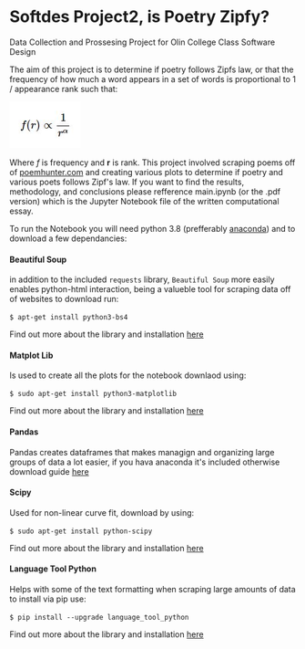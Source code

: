 # Softdes Project2, is Poetry Zipfy?
 Data Collection and Prossesing Project for Olin College Class Software Design 
 
 The aim of this project is to determine if poetry follows Zipfs law, or that 
 the frequency of how much a word appears in a set of words is proportional to
 1 / appearance rank such that: 
 
 ![Zipfs Law](figs/eq1.JPG)
 
 Where *f* is frequency and **r** is rank. This project involved scraping poems 
 off of [poemhunter.com](poemhunter.com) and creating various plots to determine
 if poetry and various poets follows Zipf's law. If you want to find the results, 
 methodology, and conclusions please refference main.ipynb (or the .pdf version) 
 which is the Jupyter Notebook file of the written computational essay. 
 
 To run the Notebook you will need python 3.8 (prefferably [anaconda](https://docs.continuum.io/anaconda/)) and to 
 download a few dependancies:
 
 #### Beautiful Soup
 
 in addition to the included `requests` library, `Beautiful Soup` more easily enables
 python-html interaction, being a valueble tool for scraping data off of websites to 
 download run: 
 
 `$ apt-get install python3-bs4`
 
 Find out more about the library and installation [here](https://www.crummy.com/software/BeautifulSoup/bs4/doc/)
 
 #### Matplot Lib
 
 Is used to create all the plots for the notebook downlaod using:
 
 `$ sudo apt-get install python3-matplotlib`
 
 Find out more about the library and installation [here](https://matplotlib.org/users/installing.html)
 
 #### Pandas
 
 Pandas creates dataframes that makes managign and organizing large groups of data a lot
 easier, if you hava anaconda it's included otherwise download guide [here](https://pandas.pydata.org/docs/getting_started/install.html)
 
 #### Scipy
 
 Used for non-linear curve fit, download by using: 
 
 `$ sudo apt-get install python-scipy`
 
 Find out more about the library and installation [here](https://www.scipy.org/index.html)
 
 #### Language Tool Python 
 
 Helps with some of the text formatting when scraping large amounts of data to install via pip use:
 
 `$ pip install --upgrade language_tool_python`

 Find out more about the library and installation [here](https://pypi.org/project/language-tool-python/)
